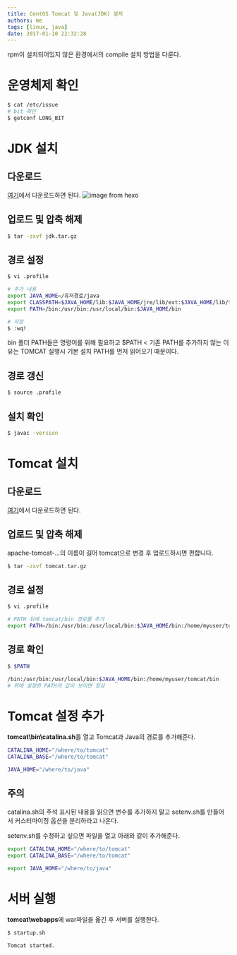 ```yaml
---
title: CentOS Tomcat 및 Java(JDK) 설치
authors: me
tags: [linux, java]
date: 2017-01-10 22:32:28
---
```


rpm이 설치되어있지 않은 환경에서의 compile 설치 방법을 다룬다.

# 운영체제 확인

```bash
$ cat /etc/issue
# bit 확인
$ getconf LONG_BIT
```

# JDK 설치

## 다운로드

[여기](https://www.oracle.com/technetwork/java/javase/downloads/jdk8-downloads-2133151.html)에서 다운로드하면 된다.
![image from hexo](https://i.imgur.com/61lE7iN.jpg)

## 업로드 및 압축 해제

```bash
$ tar -zxvf jdk.tar.gz
```

## 경로 설정

```bash
$ vi .profile

# 추가 내용
export JAVA_HOME=/유저경로/java
export CLASSPATH=$JAVA_HOME/lib:$JAVA_HOME/jre/lib/ext:$JAVA_HOME/lib/tools.jar
export PATH=/bin:/usr/bin:/usr/local/bin:$JAVA_HOME/bin

# 저장
$ :wq!
```

bin 폴더 PATH들은 명령어를 위해 필요하고 \$PATH < 기존 PATH를 추가하지 않는 이유는 TOMCAT 실행시 기본 설치 PATH를 먼저 읽어오기 때문이다.

## 경로 갱신

```bash
$ source .profile
```

## 설치 확인

```bash
$ javac -version
```

# Tomcat 설치

## 다운로드

[여기](https://tomcat.apache.org/download-80.cgi)에서 다운로드하면 된다.

## 업로드 및 압축 해제

apache-tomcat-...의 이름이 길어 tomcat으로 변경 후 업로드하시면 편합니다.

```bash
$ tar -zxvf tomcat.tar.gz
```

## 경로 설정

```bash
$ vi .profile

# PATH 뒤에 tomcat/bin 경로를 추가
export PATH=/bin:/usr/bin:/usr/local/bin:$JAVA_HOME/bin:/home/myuser/tomcat/bin
```

## 경로 확인

```bash
$ $PATH

/bin:/usr/bin:/usr/local/bin:$JAVA_HOME/bin:/home/myuser/tomcat/bin
# 위에 설정한 PATH의 값이 보이면 정상
```

# Tomcat 설정 추가

**tomcat\bin\catalina.sh**를 열고 Tomcat과 Java의 경로를 추가해준다.

```bash
CATALINA_HOME="/where/to/tomcat"
CATALINA_BASE="/where/to/tomcat"

JAVA_HOME="/where/to/java"
```

## 주의

catalina.sh의 주석 표시된 내용을 읽으면 변수를 추가하지 말고 setenv.sh를 만들어서 커스터마이징 옵션을 분리하라고 나온다.

setenv.sh를 수정하고 싶으면 파일을 열고 아래와 같이 추가해준다.

```bash
export CATALINA_HOME="/where/to/tomcat"
export CATALINA_BASE="/where/to/tomcat"

export JAVA_HOME="/where/to/java"
```

# 서버 실행

**tomcat\webapps**에 war파일을 옮긴 후 서버를 실행한다.

```bash
$ startup.sh

Tomcat started.
```
